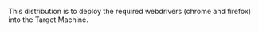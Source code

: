 This distribution is to deploy the required webdrivers (chrome and firefox) into the Target Machine.